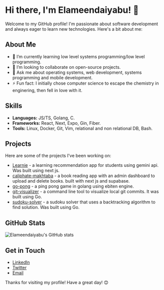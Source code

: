 # Hi there, I'm Elameendaiyabu! 👋

Welcome to my GitHub profile! I'm passionate about software development and always eager to learn new technologies. Here's a bit about me:

## About Me

- 🌱 I’m currently learning low level systems programming/low level programming.
- 👯 I’m looking to collaborate on open-source projects.
- 💬 Ask me about operating systems, web development, systems programming and mobile development.
- ⚡ Fun fact: I initially chose computer science to escape the chemistry in enginering, then fell in love with it.

## Skills

- **Languages:** JS/TS, Golang, C.
- **Frameworks:** React, Next, Expo, Gin, Fiber.
- **Tools:** Linux, Docker, Git, Vim, relational and non relational DB, Bash.

## Projects

Here are some of the projects I've been working on:

- [Learnie](https://learnie.vercel.app/) - a learning recommendation app for students using gemini api. Was built using next js.
- [caliphate-makhtaba](https://caliphate-makhtaba.vercel.app/) - a book reading app with an admin dashboard to upload and delete books. built with next js and supabase.
- [go-pong](https://github.com/elameendaiyabu/go-pong) - a ping pong game in golang using ebiten engine.
- [git-visualizer](https://github.com/elameendaiyabu/go-git-visualizer) - a command line tool to visualize local git commits. It was built using Go.
- [sudoku-solver](https://github.com/elameendaiyabu/go-sudoku-solver) - a sudoku solver that uses a backtracking algorithm to find solution. Was built using Go.

## GitHub Stats

![Elameendaiyabu's GitHub stats](https://github-readme-stats.vercel.app/api?username=elameendaiyabu&show_icons=true&theme=radical)

## Get in Touch

- [LinkedIn](https://www.linkedin.com/in/el-ameen-daiyabu/)
- [Twitter](https://x.com/elameendk)
- [Email](elameendaiyabu@proton.me)

Thanks for visiting my profile! Have a great day! 😊
